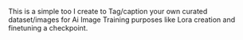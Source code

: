 This is a simple too I create to Tag/caption your own curated dataset/images for Ai Image Training purposes like Lora creation and finetuning a checkpoint.
